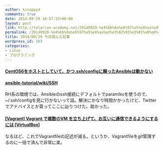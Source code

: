 ```yaml
---
author: kinoppyd
comments: true
date: 2014-09-29 16:57:33+00:00
layout: post
link: http://tolarian-academy.net/20140929-%e4%bb%8a%e6%97%a5%e8%aa%ad%e3%82%93%e3%81%a0%e8%a8%98%e4%ba%8b/
permalink: /20140929-%e4%bb%8a%e6%97%a5%e8%aa%ad%e3%82%93%e3%81%a0%e8%a8%98%e4%ba%8b
title: 2014/09/29 今日読んだ記事
wordpress_id: 163
categories:
- Linux
- プログラミング
---
```


#### [CentOS6をホストとしていて、かつ.ssh/configに頼ったAnsibleは動かない](http://k1low.hatenablog.com/entry/2013/10/15/230229)




#### [ansible-tutorial/wiki/SSH](https://github.com/yteraoka/ansible-tutorial/wiki/SSH)


RH系の環境では、Ansibleのssh接続にデフォルトでparamikoを使うので、~/.ssh/configを見に行かないって話。解決にかなり時間かかったけど、Twitterでアドバイスとか貰ってここに辿りつけた。助かった。


#### [[Vagrant] Vagrant で複数のVM を立ち上げて、お互いに通信できるようにするには [VirtualBox]](http://qiita.com/sho7650/items/cf5a586713f0aec86dc0)


なるほど、これでVagrantfileの記述が減る。というか、Vagrantfileをgit管理するのに一括で済んで非常に楽。
